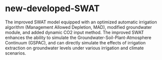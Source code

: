 # new-developed-SWAT
The improved SWAT model equipped with an optimized automatic irrigation algorithm (Management Allowed Depletion, MAD), modified groundwater module, and added dynamic CO2 input method.
The improved SWAT enhances the ability to simulate the Groundwater-Soil-Plant-Atmosphere Continuum (GSPAC), and can directly simulate the effects of irrigation extraction on groundwater levels under various irrigation and climate scenarios.
